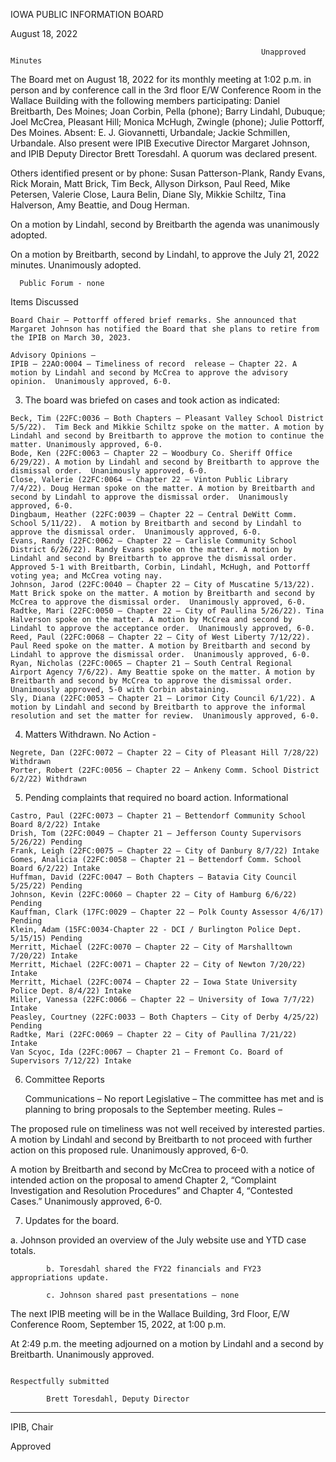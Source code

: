  IOWA PUBLIC INFORMATION BOARD

August 18, 2022

                                                            Unapproved Minutes

The Board met on August 18, 2022 for its monthly meeting at 1:02 p.m. in person and by conference call in the 3rd floor E/W Conference Room in the Wallace Building with the following members participating: Daniel Breitbarth, Des Moines; Joan Corbin, Pella (phone); Barry Lindahl, Dubuque; Joel McCrea, Pleasant Hill; Monica McHugh, Zwingle (phone); Julie Pottorff, Des Moines. Absent: E. J. Giovannetti, Urbandale; Jackie Schmillen, Urbandale. Also present were IPIB Executive Director Margaret Johnson, and IPIB Deputy Director Brett Toresdahl. A quorum was declared present.

Others identified present or by phone: Susan Patterson-Plank, Randy Evans, Rick Morain, Matt Brick, Tim Beck, Allyson Dirkson, Paul Reed, Mike Petersen, Valerie Close, Laura Belin, Diane Sly, Mikkie Schiltz, Tina Halverson, Amy Beattie, and Doug Herman.    

On a motion by Lindahl, second by Breitbarth the agenda was unanimously adopted.

On a motion by Breitbarth, second by Lindahl, to approve the July 21, 2022 minutes. Unanimously adopted.

      Public Forum - none

Items Discussed

    Board Chair – Pottorff offered brief remarks. She announced that Margaret Johnson has notified the Board that she plans to retire from the IPIB on March 30, 2023.
     
    Advisory Opinions –
    IPIB – 22AO:0004 – Timeliness of record  release – Chapter 22. A motion by Lindahl and second by McCrea to approve the advisory opinion.  Unanimously approved, 6-0.

 3)  The board was briefed on cases and took action as indicated: 

    Beck, Tim (22FC:0036 – Both Chapters – Pleasant Valley School District 5/5/22).  Tim Beck and Mikkie Schiltz spoke on the matter. A motion by Lindahl and second by Breitbarth to approve the motion to continue the matter. Unanimously approved, 6-0.
    Bode, Ken (22FC:0063 – Chapter 22 – Woodbury Co. Sheriff Office 6/29/22). A motion by Lindahl and second by Breitbarth to approve the dismissal order.  Unanimously approved, 6-0.
    Close, Valerie (22FC:0064 – Chapter 22 – Vinton Public Library 7/4/22). Doug Herman spoke on the matter. A motion by Breitbarth and second by Lindahl to approve the dismissal order.  Unanimously approved, 6-0.
    Dingbaum, Heather (22FC:0039 – Chapter 22 – Central DeWitt Comm. School 5/11/22).  A motion by Breitbarth and second by Lindahl to approve the dismissal order.  Unanimously approved, 6-0.
    Evans, Randy (22FC:0062 – Chapter 22 – Carlisle Community School District 6/26/22). Randy Evans spoke on the matter. A motion by Lindahl and second by Breitbarth to approve the dismissal order.  Approved 5-1 with Breitbarth, Corbin, Lindahl, McHugh, and Pottorff voting yea; and McCrea voting nay.
    Johnson, Jarod (22FC:0040 – Chapter 22 – City of Muscatine 5/13/22). Matt Brick spoke on the matter. A motion by Breitbarth and second by McCrea to approve the dismissal order.  Unanimously approved, 6-0.
    Radtke, Mari (22FC:0050 – Chapter 22 – City of Paullina 5/26/22). Tina Halverson spoke on the matter. A motion by McCrea and second by Lindahl to approve the acceptance order.  Unanimously approved, 6-0.
    Reed, Paul (22FC:0068 – Chapter 22 – City of West Liberty 7/12/22). Paul Reed spoke on the matter. A motion by Breitbarth and second by Lindahl to approve the dismissal order.  Unanimously approved, 6-0.
    Ryan, Nicholas (22FC:0065 – Chapter 21 – South Central Regional Airport Agency 7/6/22). Amy Beattie spoke on the matter. A motion by Breitbarth and second by McCrea to approve the dismissal order.  Unanimously approved, 5-0 with Corbin abstaining.
    Sly, Diana (22FC:0053 – Chapter 21 – Lorimor City Council 6/1/22). A motion by Lindahl and second by Breitbarth to approve the informal resolution and set the matter for review.  Unanimously approved, 6-0.

  4)   Matters Withdrawn. No Action -

    Negrete, Dan (22FC:0072 – Chapter 22 – City of Pleasant Hill 7/28/22) Withdrawn
    Porter, Robert (22FC:0056 – Chapter 22 – Ankeny Comm. School District 6/2/22) Withdrawn

  5)  Pending complaints that required no board action.  Informational

    Castro, Paul (22FC:0073 – Chapter 21 – Bettendorf Community School Board 8/2/22) Intake
    Drish, Tom (22FC:0049 – Chapter 21 – Jefferson County Supervisors 5/26/22) Pending
    Frank, Leigh (22FC:0075 – Chapter 22 – City of Danbury 8/7/22) Intake
    Gomes, Analicia (22FC:0058 – Chapter 21 – Bettendorf Comm. School Board 6/2/22) Intake
    Huffman, David (22FC:0047 – Both Chapters – Batavia City Council 5/25/22) Pending
    Johnson, Kevin (22FC:0060 – Chapter 22 – City of Hamburg 6/6/22) Pending
    Kauffman, Clark (17FC:0029 – Chapter 22 – Polk County Assessor 4/6/17) Pending
    Klein, Adam (15FC:0034-Chapter 22 - DCI / Burlington Police Dept. 5/15/15) Pending
    Merritt, Michael (22FC:0070 – Chapter 22 – City of Marshalltown 7/20/22) Intake
    Merritt, Michael (22FC:0071 – Chapter 22 – City of Newton 7/20/22) Intake
    Merritt, Michael (22FC:0074 – Chapter 22 – Iowa State University Police Dept. 8/4/22) Intake
    Miller, Vanessa (22FC:0066 – Chapter 22 – University of Iowa 7/7/22) Intake
    Peasley, Courtney (22FC:0033 – Both Chapters – City of Derby 4/25/22) Pending
    Radtke, Mari (22FC:0069 – Chapter 22 – City of Paullina 7/21/22) Intake
    Van Scyoc, Ida (22FC:0067 – Chapter 21 – Fremont Co. Board of Supervisors 7/12/22) Intake

6)  Committee Reports

    Communications – No report
    Legislative – The committee has met and is planning to bring proposals to the September meeting.
    Rules –

The proposed rule on timeliness was not well received by interested parties. A motion by Lindahl and second by Breitbarth to not proceed with further action on this proposed rule.  Unanimously approved, 6-0.

A motion by Breitbarth and second by McCrea to proceed with a notice of intended action on the proposal to amend Chapter 2, “Complaint Investigation and Resolution Procedures” and Chapter 4, “Contested Cases.”  Unanimously approved, 6-0.

7)  Updates for the board.

a. Johnson provided an overview of the July website use and YTD case totals.

            b. Toresdahl shared the FY22 financials and FY23 appropriations update.

            c. Johnson shared past presentations – none                                                                                             

The next IPIB meeting will be in the Wallace Building, 3rd Floor, E/W Conference Room, September 15, 2022, at 1:00 p.m.

At 2:49 p.m. the meeting adjourned on a motion by Lindahl and a second by Breitbarth.  Unanimously approved.                                                                                       

                                                                                                Respectfully submitted

            Brett Toresdahl, Deputy Director 

__________________________

IPIB, Chair

Approved
